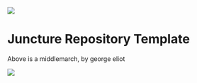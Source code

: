 [![](https://v3.juncture-digital.org/images/wb.svg)](https://v3.juncture-digital.org/wb)

# Juncture Repository Template

<param ve-iframe
  src="https://archive.org/embed/middlemarchstudy12elio_0//page/2/mode/1up"
  fit="contain">

Above is a middlemarch, by george eliot

<param ve-image
  url=https://commons.wikimedia.org/wiki/File:George_Eliot,_por_Fran%C3%A7ois_D%27Albert_Durade.jpg
  title: George Eliot 
  description: George Eliot (1819-1880), aged 30, by the Swiss artist Alexandre-Louis-François d'Albert-Durade (1804-1886), whose family she lived with while in Switzerland.
  fit="contain">
  
<a href="https://www.juncture-digital.org"><img src="https://juncture-digital.github.io/juncture/static/images/ve-button.png">
